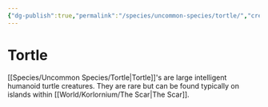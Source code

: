 ```yaml
---
{"dg-publish":true,"permalink":"/species/uncommon-species/tortle/","created":"2025-03-02T18:56:19.975-07:00"}
---
```


# Tortle
[[Species/Uncommon Species/Tortle\|Tortle]]'s are large intelligent humanoid turtle creatures. They are rare but can be found typically on islands within [[World/Korlornium/The Scar\|The Scar]].

